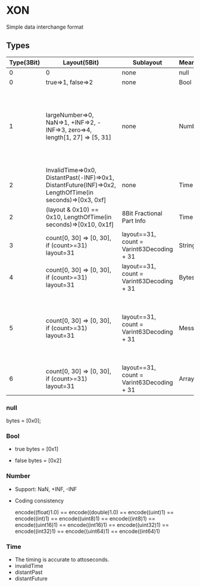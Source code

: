 # XON
Simple data interchange format

## Types

Type(3Bit)  | Layout(5Bit) | Sublayout | Meaning | Used For | Note
------------- | ------------- | ---------- | ---------- | ---------- | ----------
0      | 0  | none | null | null
0      | true=>1, false=>2  | none |  Bool | Bool
1      | largeNumber=>0, NaN=>1, +INF=>2, -INF=>3, zero=>4, length[1, 27] => [5, 31] | none | Number | int8, uint8, int16, uint16, int32, uint32, int64, uint64, float, double | Coding consistency： Convert numbers to  IEEE 754 floating-point numbers,  INT64\_MIN < e < INT64\_MAX
2      | InvalidTime=>0x0, DistantPast(-INF)=>0x1, DistantFuture(INF)=>0x2, LengthOfTime(in seconds)=>[0x3, 0xf]   | none | Time | Integer time in seconds
2      | (layout & 0x10) == 0x10, LengthOfTime(in seconds)=>[0x10, 0x1f]  | 8Bit Fractional Part Info |  Time | Decimal time in seconds
3      | count[0, 30] => [0, 30], if (count>=31) layout=31  | layout==31, count = Varint63Decoding \+ 31 |  String | String(Utf8Encoding) | 0 <= count <= INT64\_MAX
4      | count[0, 30] => [0, 30], if (count>=31) layout=31  | layout==31, count = Varint63Decoding + 31 |  Bytes | | 0 <= count <= INT64\_MAX
5      | count[0, 30] => [0, 30], if (count>=31) layout=31  | layout==31, count = Varint63Decoding + 31 |  Message | Map\<UInt32, Value\>  | 0 <= count <= UINT32\_MAX - 1, Map traversal order is based on key from small to large
6      | count[0, 30] => [0, 30], if (count>=31) layout=31  | layout==31, count = Varint63Decoding + 31 |  Array | Array\<Value\> | 0 <= count <= INT64\_MAX

### null

bytes = [0x0];


### Bool

- true
 bytes = [0x1]

- false
 bytes = [0x2]

### Number

- Support: NaN, +INF, -INF

- Coding consistency

	encode((float)1.0) == encode((double)1.0) == encode((uint)1) == encode((int)1) == encode((uint8)1) == encode((int8)1) == encode((uint16)1) == encode((int16)1) == encode((uint32)1) == encode((int32)1) == encode((uint64)1) == encode((int64)1)
	
### Time

- The timing is accurate to attoseconds.
- invalidTime
- distantPast
- distantFuture




